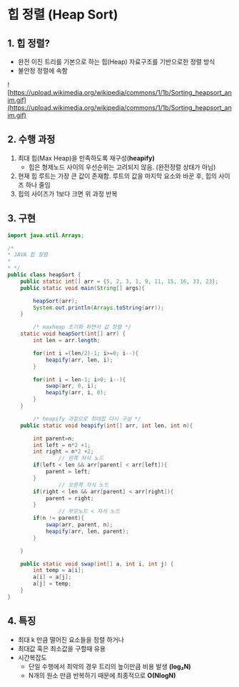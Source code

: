 # 힙 정렬 (Heap Sort)

## 1. 힙 정렬?

- 완전 이진 트리를 기본으로 하는 힙(Heap) 자료구조를 기반으로한 정렬 방식
- 불안정 정렬에 속함

![https://upload.wikimedia.org/wikipedia/commons/1/1b/Sorting_heapsort_anim.gif](https://upload.wikimedia.org/wikipedia/commons/1/1b/Sorting_heapsort_anim.gif)

## 2. 수행 과정

1. 최대 힙(Max Heap)을 만족하도록 재구성(**heapify)**
   - 힙은 형제노드 사이의 우선순위는 고려되지 않음. (완전정렬 상태가 아님)
2. 현재 힙 루트는 가장 큰 값이 존재함. 루트의 값을 마지막 요소와 바꾼 후, 힙의 사이즈 하나 줄임
3. 힙의 사이즈가 1보다 크면 위 과정 반복

## 3. 구현

```java
import java.util.Arrays;

/*
* JAVA 힙 정렬
*
* */
public class heapSort {
    public static int[] arr = {5, 2, 3, 1, 9, 11, 15, 16, 33, 23};
    public static void main(String[] args){

        heapSort(arr);
        System.out.println(Arrays.toString(arr));
    }

		/* maxheap 초기화 하면서 값 정렬 */
    static void heapSort(int[] arr) {
        int len = arr.length;

        for(int i =(len/2)-1; i>=0; i--){
            heapify(arr, len, i);
        }

        for(int i = len-1; i>0; i--){
            swap(arr, 0, i);
            heapify(arr, i, 0);
        }
    }

		/* heapify 과정으로 최대힙 다시 구성 */
    public static void heapify(int[] arr, int len, int n){

        int parent=n;
        int left = n*2 +1;
        int right = n*2 +2;
				// 왼쪽 자식 노드
        if(left < len && arr[parent] < arr[left]){
            parent = left;
        }
				// 오른쪽 자식 노드
        if(right < len && arr[parent] < arr[right]){
            parent = right;
        }
				// 부모노드 < 자식 노드
        if(n != parent){
            swap(arr, parent, n);
            heapify(arr, len, parent);
        }

    }

    public static void swap(int[] a, int i, int j) {
        int temp = a[i];
        a[i] = a[j];
        a[j] = temp;
    }
}
```

## 4. 특징

- 최대 k 만큼 떨어진 요소들을 정렬 하거나
- 최대값 혹은 최소값을 구할때 유용
- 시간복잡도
  - 단일 수행에서 최악의 경우 트리의 높이만큼 비용 발생 **(log₂N)**
  - N개의 원소 만큼 반복하기 때문에 최종적으로 **O(NlogN)**
